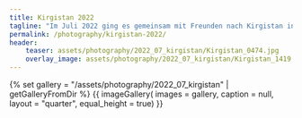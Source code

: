 ```yaml
---
title: Kirgistan 2022
tagline: "Im Juli 2022 ging es gemeinsam mit Freunden nach Kirgistan in Zentralasien, um das Land und Leute kennenzulernen." 
permalink: /photography/kirgistan-2022/
header:
    teaser: assets/photography/2022_07_kirgistan/Kirgistan_0474.jpg
    overlay_image: assets/photography/2022_07_kirgistan/Kirgistan_1419.jpg
---
```


{% set gallery = "/assets/photography/2022_07_kirgistan" | getGalleryFromDir %}
{{ imageGallery(
    images = gallery,
    caption = null,
    layout = "quarter",
    equal_height = true) }}
